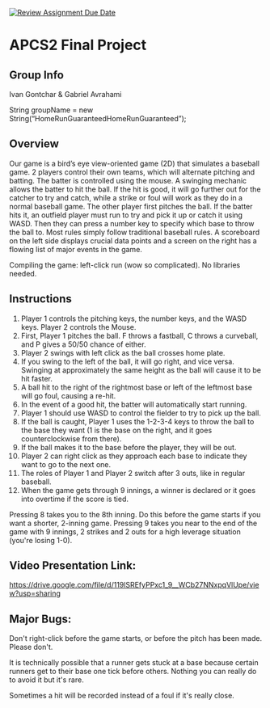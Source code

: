 [![Review Assignment Due Date](https://classroom.github.com/assets/deadline-readme-button-24ddc0f5d75046c5622901739e7c5dd533143b0c8e959d652212380cedb1ea36.svg)](https://classroom.github.com/a/syDSSnTt)
# APCS2 Final Project

## Group Info
Ivan Gontchar & Gabriel Avrahami

String groupName = new String(“HomeRunGuaranteedHomeRunGuaranteed”);

## Overview
Our game is a bird’s eye view-oriented game (2D) that simulates a baseball game. 2 players control their own teams, which will alternate pitching and batting. The batter is controlled using the mouse. A swinging mechanic allows the batter to hit the ball. If the hit is good, it will go further out for the catcher to try and catch, while a strike or foul will work as they do in a normal baseball game. The other player first pitches the ball. If the batter hits it, an outfield player must run to try and pick it up or catch it using WASD. Then they can press a number key to specify which base to throw the ball to. Most rules simply follow traditional baseball rules. A scoreboard on the left side displays crucial data points and a screen on the right has a flowing list of major events in the game.

Compiling the game: left-click run (wow so complicated). No libraries needed.

## Instructions
1. Player 1 controls the pitching keys, the number keys, and the WASD keys. Player 2 controls the Mouse.
2. First, Player 1 pitches the ball. F throws a fastball, C throws a curveball, and P gives a 50/50 chance of either.
3. Player 2 swings with left click as the ball crosses home plate.
4. If you swing to the left of the ball, it will go right, and vice versa. Swinging at approximately the same height as the ball will cause it to be hit faster.
5. A ball hit to the right of the rightmost base or left of the leftmost base will go foul, causing a re-hit.
6. In the event of a good hit, the batter will automatically start running.
7. Player 1 should use WASD to control the fielder to try to pick up the ball.
8. If the ball is caught, Player 1 uses the 1-2-3-4 keys to throw the ball to the base they want (1 is the base on the right, and it goes counterclockwise from there).
9. If the ball makes it to the base before the player, they will be out.
10. Player 2 can right click as they approach each base to indicate they want to go to the next one.
11. The roles of Player 1 and Player 2 switch after 3 outs, like in regular baseball.
12. When the game gets through 9 innings, a winner is declared or it goes into overtime if the score is tied.

Pressing 8 takes you to the 8th inning. Do this before the game starts if you want a shorter, 2-inning game.
Pressing 9 takes you near to the end of the game with 9 innings, 2 strikes and 2 outs for a high leverage situation (you're losing 1-0).

## Video Presentation Link:
https://drive.google.com/file/d/119lSREfyPPxc1_9__WCb27NNxpqVlUpe/view?usp=sharing

## Major Bugs:
Don't right-click before the game starts, or before the pitch has been made. Please don't.

It is technically possible that a runner gets stuck at a base because certain runners get to their base one tick before others. Nothing you can really do to avoid it but it's rare.

Sometimes a hit will be recorded instead of a foul if it's really close.
